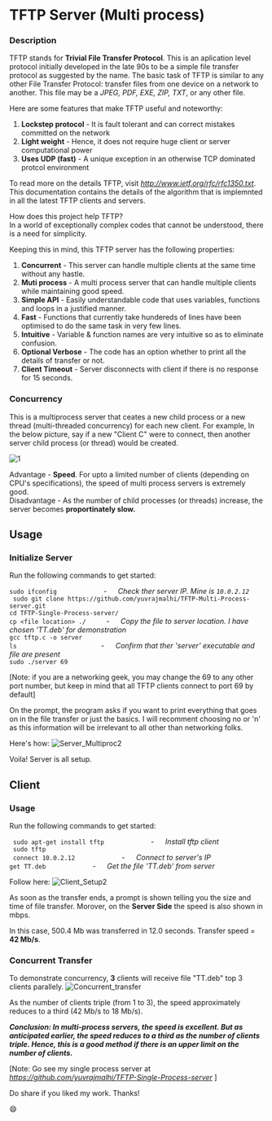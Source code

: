 # TFTP Server (Multi process)
### Description
TFTP stands for **Trivial File Transfer Protocol**. This is an aplication level protocol initially developed in the late 90s to be a simple file transfer protocol as suggested by the name. The basic task of TFTP is similar to any other File Transfer Protocol: transfer files from one device on a network to another. This file may be a _JPEG, PDF, EXE, ZIP, TXT_, or any other file.

Here are some features that make TFTP useful and noteworthy:    
  1. __Lockstep protocol__    - It is fault tolerant and can correct mistakes committed on the network   
  2. __Light weight__         - Hence, it does not require huge client or server computational power   
  3. __Uses UDP (fast)__ - A unique exception in an otherwise TCP dominated protcol environment  

To read more on the details TFTP, visit *http://www.ietf.org/rfc/rfc1350.txt*. This documentation contains the details of the algorithm that is implemnted in all the latest TFTP clients and servers.

How does this project help TFTP?        
In a world of exceptionally complex codes that cannot be understood, there is a need for simplicity.

Keeping this in mind, this TFTP server has the following properties:    
  1. __Concurrent__     - This server can handle multiple clients at the same time without any hastle.       
  2. __Muti process__   - A multi process server that can handle multiple clients while maintaining good speed.    
  3. __Simple API__     - Easily understandable code that uses variables, functions and loops in a justified manner.     
  4. __Fast__          - Functions that currently take hundereds of lines have been optimised to do the same task in very few lines.    
  5. __Intuitive__      - Variable & function names are very intuitive so as to eliminate confusion.    
  6. __Optional Verbose__ - The code has an option whether to print all the details of transfer or not.     
  7. __Client Timeout__ - Server disconnects with client if there is no response for 15 seconds.   

### Concurrency
This is a multiprocess server that ceates a new child process or a new thread (multi-threaded concurrency) for each new client. For example, In the below picture, say if a new "Client C" were to connect, then another server child process (or thread) would be created.

![1](https://user-images.githubusercontent.com/76866159/107152058-e21f3a00-698b-11eb-9cd9-61489dbdca16.png)

Advantage - **Speed**. For upto a limited number of clients (depending on CPU's specifications), the speed of multi process servers is extremely good.   
Disadvantage - As the number of child processes (or threads) increase, the server becomes **proportinately slow.**  



## Usage
### Initialize Server
Run the following commands to get started: 

```sudo ifconfig``` &emsp;&emsp;&emsp;&emsp;&emsp;&emsp; -  &emsp; *Check ther server IP. Mine is ```10.0.2.12```*        
``` sudo git clone https://github.com/yuvrajmalhi/TFTP-Multi-Process-server.git```           
```cd TFTP-Single-Process-server/```           
```cp <file location> ./``` &emsp;&emsp;&nbsp; -  &emsp; *Copy the file to server location. I have chosen 'TT.deb' for demonstration*          
```gcc tftp.c -o server```           
```ls```  &emsp;&emsp;&emsp;&emsp;&emsp;&emsp;&emsp;&emsp;&emsp;&emsp;&emsp;&nbsp; - &emsp;  *Confirm that ther 'server' executable and file are present*            
```sudo ./server 69```         

[Note: if you are a networking geek, you may change the 69 to any other port number, but keep in mind that all TFTP clients connect to port 69 by default]

On the prompt, the program asks if you want to print everything that goes on in the file transfer or just the basics.
I will recomment choosing no or 'n' as this information will be irrelevant to all other than networking folks.

Here's how:
![Server_Multiproc2](https://user-images.githubusercontent.com/76866159/134908495-c01bff9b-8caf-4d62-b4a1-dc5f4680e512.gif)

Voila! Server is all setup.



## Client
### Usage
Run the following commands to get started: 

``` sudo apt-get install tftp``` &emsp;&emsp;&emsp;&emsp;&emsp;&emsp; -  &emsp; *Install tftp client*        
``` sudo tftp```           
``` connect 10.0.2.12``` &emsp;&emsp;&emsp;&emsp;&emsp;&emsp; -  &emsp; *Connect to server's IP*        
``` get TT.deb ``` &emsp;&emsp;&emsp;&emsp;&emsp;&emsp; -  &emsp; *Get the file 'TT.deb' from server*  

Follow here:
![Client_Setup2](https://user-images.githubusercontent.com/76866159/134916244-d4c5edb9-fccd-45bc-a611-7361cbcca732.gif)


As soon as the transfer ends, a prompt is shown telling you the size and time of file transfer.
Morover, on the **Server Side** the speed is also shown in mbps.

In this case, 500.4 Mb was transferred in 12.0 seconds. Transfer speed = **42 Mb/s**.

### Concurrent Transfer
To demonstrate concurrency, **3** clients will receive file "TT.deb" top 3 clients parallely.
![Concurrent_transfer](https://user-images.githubusercontent.com/76866159/134914441-9707c9a5-d39f-4c99-9519-830c08da8915.gif)

As the number of clients triple (from 1 to 3), the speed approximately reduces to a third (42 Mb/s to 18 Mb/s).

_**Conclusion: In multi-process servers, the speed is excellent. But as anticipated earlier, the speed reduces to a third as the number of clients triple.
Hence, this is a good method if there is an upper limit on the number of clients.**_

[Note: Go see my single process server at *https://github.com/yuvrajmalhi/TFTP-Single-Process-server* ]

Do share if you liked my work. Thanks!

:smile:
